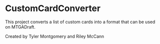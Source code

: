 # CustomCardConverter
This project converts a list of custom cards into a format that can be used on MTGADraft.

Created by Tyler Montgomery and Riley McCann
